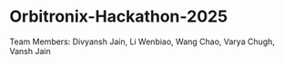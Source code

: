 # Orbitronix-Hackathon-2025

Team Members: Divyansh Jain, Li Wenbiao, Wang Chao, Varya Chugh, Vansh Jain
